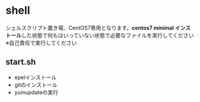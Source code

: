 # shell
シェルスクリプト置き場、CentOS7専用となります。**centos7 minimal インストール**した状態で何もはいっていない状態で必要なファイルを実行してください
※自己責任で実行してください
## start.sh
* epelインストール
* gitのインストール
* yumupdateの実行
